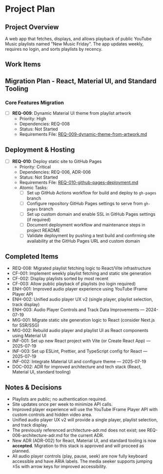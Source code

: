 # Project Plan

## Project Overview

A web app that fetches, displays, and allows playback of public YouTube Music playlists named "New Music Friday". The app updates weekly, requires no login, and sorts playlists by recency.

## Work Items

## Migration Plan - React, Material UI, and Standard Tooling

### Core Features Migration

- [ ] **REQ-009**: Dynamic Material UI theme from playlist artwork
  - Priority: High
  - Dependencies: REQ-008
  - Status: Not Started
  - Requirements File: [REQ-009-dynamic-theme-from-artwork.md](docs/requirements/REQ-009-dynamic-theme-from-artwork.md)

## Deployment & Hosting

- [ ] **REQ-010**: Deploy static site to GitHub Pages
  - Priority: Critical
  - Dependencies: REQ-006, ADR-006
  - Status: Not Started
  - Requirements File: [REQ-010-github-pages-deployment.md](docs/requirements/REQ-010-github-pages-deployment.md)
  - Atomic Tasks:
    - [ ] Set up GitHub Actions workflow for build and deploy to `gh-pages` branch
    - [ ] Configure repository GitHub Pages settings to serve from `gh-pages` branch
    - [ ] Set up custom domain and enable SSL in GitHub Pages settings (if required)
    - [ ] Document deployment workflow and maintenance steps in project README
    - [ ] Validate deployment by pushing a test build and confirming site availability at the GitHub Pages URL and custom domain

## Completed Items

- REQ-008: Migrated playlist fetching logic to React/Vite infrastructure
- CF-001: Implement weekly playlist fetching and static site generation
- CF-002: Display playlists sorted by most recent
- CF-003: Allow public playback of playlists (no login required)
- ENH-001: Improved audio player experience using YouTube IFrame Player API
- ENH-002: Unified audio player UX v2 (single player, playlist selection, track display)
- ENH-003: Audio Player Controls and Track Data Improvements — 2024-07-19
- MIG-001: Migrate static site generation logic to React (consider Next.js for SSR/SSG)
- MIG-002: Rebuild audio player and playlist UI as React components using Material UI
- INF-001: Set up new React project with Vite (or Create React App) — 2025-07-19
- INF-003: Set up ESLint, Prettier, and TypeScript config for React — 2025-07-19
- INF-002: Integrate Material UI and configure theme — 2025-07-19
- DOC-002: ADR for improved architecture and tech stack (React, Material UI, standard tooling)

## Notes & Decisions

- Playlists are public; no authentication required.
- Site updates once per week to minimize API calls.
- Improved player experience will use the YouTube IFrame Player API with custom controls and hidden video area.
- Unified audio player UX v2 will provide a single player, playlist selection, and track display.
- The previously referenced architecture-adr.md does not exist; see REQ-006-architecture-adr.md for the current ADR.
- New ADR (ADR-002) for React, Material UI, and standard tooling is now **accepted**. Migration to this stack is approved and will proceed as planned.
- All audio player controls (play, pause, seek) are now fully keyboard accessible and have ARIA labels. The media seeker supports jumping ±5s with arrow keys for improved accessibility.
